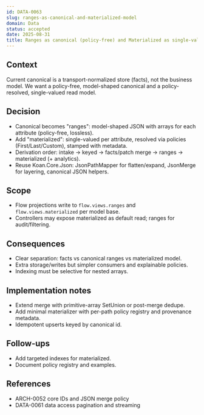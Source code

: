 ```yaml
---
id: DATA-0063
slug: ranges-as-canonical-and-materialized-model
domain: Data
status: accepted
date: 2025-08-31
title: Ranges as canonical (policy-free) and Materialized as single-valued model
---
```


## Context

Current canonical is a transport-normalized store (facts), not the business model. We want a policy-free, model-shaped canonical and a policy-resolved, single-valued read model.

## Decision

- Canonical becomes "ranges": model-shaped JSON with arrays for each attribute (policy-free, lossless).
- Add "materialized": single-valued per attribute, resolved via policies (First/Last/Custom), stamped with metadata.
- Derivation order: intake → keyed → facts/patch merge → ranges → materialized (+ analytics).
- Reuse Koan.Core.Json: JsonPathMapper for flatten/expand, JsonMerge for layering, canonical JSON helpers.

## Scope

- Flow projections write to `flow.views.ranges` and `flow.views.materialized` per model base.
- Controllers may expose materialized as default read; ranges for audit/filtering.

## Consequences

- Clear separation: facts vs canonical ranges vs materialized model.
- Extra storage/writes but simpler consumers and explainable policies.
- Indexing must be selective for nested arrays.

## Implementation notes

- Extend merge with primitive-array SetUnion or post-merge dedupe.
- Add minimal materializer with per-path policy registry and provenance metadata.
- Idempotent upserts keyed by canonical id.

## Follow-ups

- Add targeted indexes for materialized.
- Document policy registry and examples.

## References

- ARCH-0052 core IDs and JSON merge policy
- DATA-0061 data access pagination and streaming